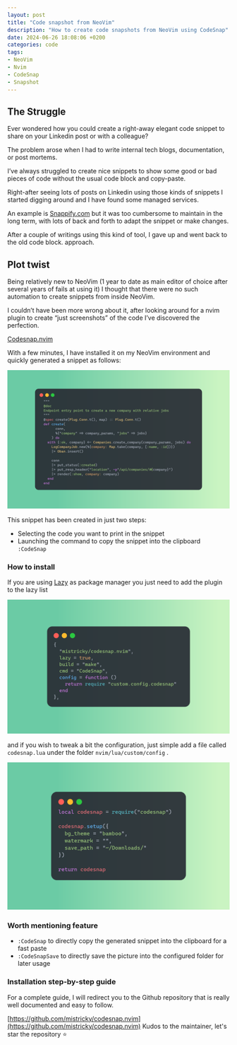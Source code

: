 ```yaml
---
layout: post
title: "Code snapshot from NeoVim"
description: "How to create code snapshots from NeoVim using CodeSnap"
date: 2024-06-26 18:08:06 +0200
categories: code
tags: 
- NeoVim
- Nvim
- CodeSnap
- Snapshot
---
```


## The Struggle

Ever wondered how you could create a right-away elegant code snippet to share on your Linkedin post or with a colleague?

The problem arose when I had to write internal tech blogs, documentation, or post mortems.

I’ve always struggled to create nice snippets to show some good or bad pieces of code without the usual code block and copy-paste.

Right-after seeing lots of posts on Linkedin using those kinds of snippets I started digging around and I have found some managed services.

An example is [Snappify.com](https://snappify.com/) but it was too cumbersome to maintain in the long term, with lots of back and forth to adapt the snippet or make changes.

After a couple of writings using this kind of tool, I gave up and went back to the old code block. approach.
## Plot twist

Being relatively new to NeoVim (1 year to date as main editor of choice after several years of fails at using it) I thought that there were no such automation to create snippets from inside NeoVim.

I couldn’t have been more wrong about it, after looking around for a nvim plugin to create “just screenshots” of the code I’ve discovered the perfection.

[Codesnap.nvim](https://github.com/mistricky/codesnap.nvim) 

With a few minutes, I have installed it on my NeoVim environment and quickly generated a snippet as follows:

![Untitled](/assets/codesnap/plot-twist.png)

This snippet has been created in just two steps:

- Selecting the code you want to print in the snippet
- Launching the command to copy the snippet into the clipboard `:CodeSnap`
    
### How to install

If you are using [Lazy]([https://github.com/folke/lazy.nvim](https://github.com/folke/lazy.nvim)) as package manager you just need to add the plugin to the lazy list

![Untitled](/assets/codesnap/lazy.png)

and if you wish to tweak a bit the configuration, just simple add a file called `codesnap.lua` under the folder `nvim/lua/custom/config` .

![Untitled](/assets/codesnap/plugin-settings.png)

### Worth mentioning feature

- `:CodeSnap` to directly copy the generated snippet into the clipboard for a fast paste
- `:CodeSnapSave` to directly save the picture into the configured folder for later usage

### Installation step-by-step guide

For a complete guide, I will redirect you to the Github repository that is really well documented and easy to follow.

[https://github.com/mistricky/codesnap.nvim](https://github.com/mistricky/codesnap.nvim) 
Kudos to the maintainer, let's star the repository :star:

